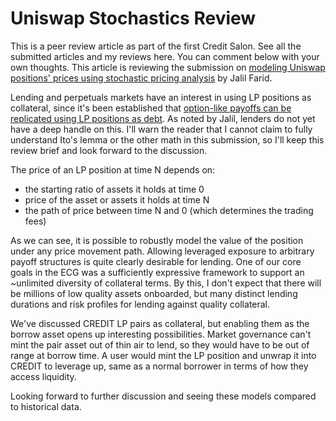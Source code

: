 # Uniswap Stochastics Review

This is a peer review article as part of the first Credit Salon. See all the submitted articles and my reviews here. You can comment below with your own thoughts. This article is reviewing the submission on [modeling Uniswap positions' prices using stochastic pricing analysis](https://github.com/jfarid27/uniswap-stochastics/blob/main/Uniswap-Stochastics.pdf) by Jalil Farid.

Lending and perpetuals markets have an interest in using LP positions as collateral, since it's been established that [option-like payoffs can be replicated using LP positions as debt](https://angeris.github.io/papers/rmms.pdf). As noted by Jalil, lenders do not yet have a deep handle on this. I'll warn the reader that I cannot claim to fully understand Ito's lemma or the other math in this submission, so I'll keep this review brief and look forward to the discussion.

The price of an LP position at time N depends on:
* the starting ratio of assets it holds at time 0
* price of the asset or assets it holds at time N
* the path of price between time N and 0 (which determines the trading fees)

As we can see, it is possible to robustly model the value of the position under any price movement path. Allowing leveraged exposure to arbitrary payoff structures is quite clearly desirable for lending. One of our core goals in the ECG was a sufficiently expressive framework to support an ~unlimited diversity of collateral terms. By this, I don't expect that there will be millions of low quality assets onboarded, but many distinct lending durations and risk profiles for lending against quality collateral.

We've discussed CREDIT LP pairs as collateral, but enabling them as the borrow asset opens up interesting possibilities. Market governance can't mint the pair asset out of thin air to lend, so they would have to be out of range at borrow time. A user would mint the LP position and unwrap it into CREDIT to leverage up, same as a normal borrower in terms of how they access liquidity.

Looking forward to further discussion and seeing these models compared to historical data.

<script src="https://utteranc.es/client.js"
        repo="OneTrueKirk/onetruekirk.github.io"
        issue-term="pathname"
        label="comment"
        theme="github-light"
        crossorigin="anonymous"
        async>
</script>